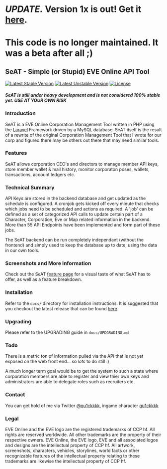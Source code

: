 # *UPDATE.* Version 1x is out! Get it [here](https://github.com/eveseat/seat).  
# This code is no longer maintained. It was a beta after all ;)

## SeAT - Simple (or Stupid) EVE Online API Tool ##
[![Latest Stable Version](https://poser.pugx.org/eve-seat/seat/v/stable.svg)](https://packagist.org/packages/eve-seat/seat) [![Latest Unstable Version](https://poser.pugx.org/eve-seat/seat/v/unstable.svg)](https://packagist.org/packages/eve-seat/seat) [![License](https://poser.pugx.org/eve-seat/seat/license.svg)](https://packagist.org/packages/eve-seat/seat)

##### *SeAT is still under heavy development and is not considered 100% stable yet. USE AT YOUR OWN RISK* #####

### Introduction ###
SeAT is a EVE Online Corporation Management Tool written in PHP using the [Laravel][1] Framework driven by a MySQL database.
SeAT itself is the result of a rewrite of the original Corporation Management Tool that I wrote for our corp and figured there may be others out there that may need similar tools.

### Features ###
SeAT allows corporation CEO's and directors to manage member API keys, store member wallet & mail history, monitor corporaton poses, wallets, transactions, account ledgers etc.

### Technical Summary ###
API Keys are stored in the backend database and get updated as the schedule is configured. A cronjob gets kicked off every minute that checks which jobs need to be scheduled and actions as required.
A 'job' can be defined as a set of categorized API calls to update certain part of a Character, Corporation, Eve or Map related information in the backend. More than 55 API Endpoints have been implemented and form part of these jobs.

The SeAT backend can be run completely independant (without the frontend) and simply used to keep the database up to date, using the data in our own tools.

### Screenshots and More Information ###
Check out the SeAT [feature page](http://eve-seat.github.io/) for a visual taste of what SeAT has to offer, as well as a feature breakdown.

### Installation ###
Refer to the `docs/` directory for installation instructions. It is suggested that you checkout the latest release that can be found [here](https://github.com/eve-seat/seat/releases).

### Upgrading ###
Please refer to the UPGRADING guide in `docs/UPDGRADING.md`

### Todo ###
There is a metric ton of information pulled via the API that is not yet exposed on the web front end... so *lots* to do still :)

A much longer term goal would be to get the system to such a state where corporation members are able to register and view thier own keys and administrators are able to delegate roles such as recruiters etc.

### Contact ###
You can get hold of me via Twitter [@qu1ckkkk](https://twitter.com/qu1ckkkk), ingame character [qu1ckkkk](http://evewho.com/pilot/qu1ckkkk)

  [1]: http://laravel.com/

### Legal ###
EVE Online and the EVE logo are the registered trademarks of CCP hf. All rights are reserved worldwide. All other trademarks are the property of their respective owners. EVE Online, the EVE logo, EVE and all associated logos and designs are the intellectual property of CCP hf. All artwork, screenshots, characters, vehicles, storylines, world facts or other recognizable features of the intellectual property relating to these trademarks are likewise the intellectual property of CCP hf.
